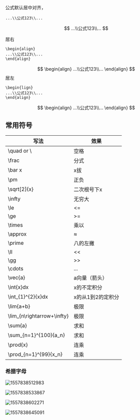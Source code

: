 公式默认居中对齐，

```
...\\公式123\\...
```

$$
...\\公式123\\...
$$

居右

```
\begin{align}
...\\公式123\\...
\end{align}
```


$$
\begin{align}
...\\公式123\\...
\end{align}
$$
居左

```
\begin{lign}
...\\公式123\\...
\end{align}
```

$$
\begin{align}
...\\公式123\\...
\end{align}
$$



## 常用符号

| 写法                       | 效果              |
| -------------------------- | ----------------- |
| \quad or \                 | 空格              |
| \frac                      | 分式              |
| \bar x                     | x拔               |
| \pm                        | 正负              |
| \sqrt[2]{x}                | 二次根号下x       |
| \infty                     | 无穷大            |
| \le                        | <=                |
| \ge                        | >=                |
| \times                     | 乘以              |
| \approx                    | ≈                 |
| \prime                     | 八的左撇          |
| \ll                        | <<                |
| \gg                        | >>                |
| \cdots                     | ...               |
| \vec{a}                    | a向量（箭头）     |
| \int{x}dx                  | x的不定积分       |
| \int_{1}^{2}{x}dx          | x的从1到2的定积分 |
| \lim{a+b}                  | 极限              |
| \lim_{n\rightarrow+\infty} | 极限              |
| \sum{a}                    | 求和              |
| \sum_{n=1}^{100}{a_n}      | 求和              |
| \prod{x}                   | 连乘              |
| \prod_{n=1}^{99}{x_n}      | 连乘              |

### 希腊字母



![1557838512983](D:\Userlist\桌面\assets\1557838512983.png)

![1557838533867](D:\Userlist\桌面\assets\1557838533867.png)



![1557838602271](D:\Userlist\桌面\assets\1557838602271.png)

![1557838645091](D:\Userlist\桌面\assets\1557838645091.png)